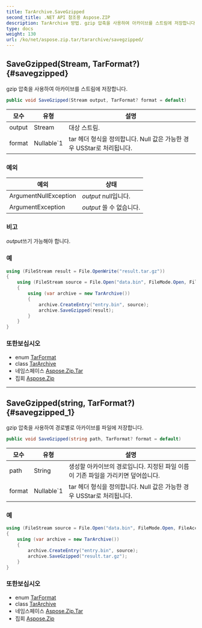 ```yaml
---
title: TarArchive.SaveGzipped
second_title: .NET API 참조용 Aspose.ZIP
description: TarArchive 방법. gzip 압축을 사용하여 아카이브를 스트림에 저장합니다.
type: docs
weight: 130
url: /ko/net/aspose.zip.tar/tararchive/savegzipped/
---
```

## SaveGzipped(Stream, TarFormat?) {#savegzipped}

gzip 압축을 사용하여 아카이브를 스트림에 저장합니다.

```csharp
public void SaveGzipped(Stream output, TarFormat? format = default)
```

| 모수 | 유형 | 설명 |
| --- | --- | --- |
| output | Stream | 대상 스트림. |
| format | Nullable`1 | tar 헤더 형식을 정의합니다. Null 값은 가능한 경우 USStar로 처리됩니다. |

### 예외

| 예외 | 상태 |
| --- | --- |
| ArgumentNullException | *output* null입니다. |
| ArgumentException | *output* 쓸 수 없습니다. |

### 비고

*output*쓰기 가능해야 합니다.

### 예

```csharp
using (FileStream result = File.OpenWrite("result.tar.gz"))
{
    using (FileStream source = File.Open("data.bin", FileMode.Open, FileAccess.Read))
    {
        using (var archive = new TarArchive())
        {
            archive.CreateEntry("entry.bin", source);
            archive.SaveGzipped(result);
        }
    }
}
```

### 또한보십시오

* enum [TarFormat](../../tarformat/)
* class [TarArchive](../)
* 네임스페이스 [Aspose.Zip.Tar](../../tararchive/)
* 집회 [Aspose.Zip](../../../)

---

## SaveGzipped(string, TarFormat?) {#savegzipped_1}

gzip 압축을 사용하여 경로별로 아카이브를 파일에 저장합니다.

```csharp
public void SaveGzipped(string path, TarFormat? format = default)
```

| 모수 | 유형 | 설명 |
| --- | --- | --- |
| path | String | 생성할 아카이브의 경로입니다. 지정된 파일 이름이 기존 파일을 가리키면 덮어씁니다. |
| format | Nullable`1 | tar 헤더 형식을 정의합니다. Null 값은 가능한 경우 USStar로 처리됩니다. |

### 예

```csharp
using (FileStream source = File.Open("data.bin", FileMode.Open, FileAccess.Read))
{
    using (var archive = new TarArchive())
    {
        archive.CreateEntry("entry.bin", source);
        archive.SaveGzipped("result.tar.gz");
    }
}
```

### 또한보십시오

* enum [TarFormat](../../tarformat/)
* class [TarArchive](../)
* 네임스페이스 [Aspose.Zip.Tar](../../tararchive/)
* 집회 [Aspose.Zip](../../../)


